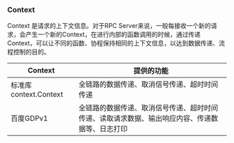 ### Context
Context 是请求的上下文信息。对于RPC Server来说，一般每接收一个新的请求，会产生一个新的Context，在进行内部的函数调用的时候，通过传递Context，可以让不同的函数、协程保持相同的上下文信息，以达到数据传递、流程控制的目的。

| Context               | 提供的功能                                                                                     |
| --------------------- | ---------------------------------------------------------------------------------------------- |
| 标准库context.Context | 全链路的数据传递、取消信号传递、超时时间传递                                                   |
| 百度GDPv1             | 全链路的数据传递、取消信号传递、超时时间传递、读取请求数据、输出响应内容、传递数据等、日志打印 |


